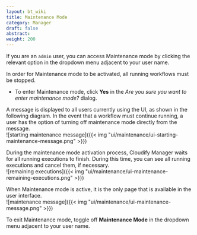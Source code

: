 ```yaml
---
layout: bt_wiki
title: Maintenance Mode
category: Manager
draft: false
abstract: 
weight: 200
---
```


If you are an `admin` user, you can access Maintenance mode by clicking the relevant option in the dropdown menu adjacent to your user name. 

In order for Maintenance mode to be activated, all running workflows must be stopped. 

* To enter Maintenance mode, click **Yes** in the *Are you sure you want to enter maintenance mode?* dialog.

A message is displayed to all users currently using the UI, as shown in the following diagram. In the event that a workflow must continue running, a user has the option of turning off maintenance mode directly from the message.<br/>
![starting maintenance message]({{< img "ui/maintenance/ui-starting-maintenance-message.png" >}})

During the maintenance mode activation process, Cloudify Manager waits for all running executions to finish. During this time, you can see all running executions and cancel them, if necessary.<br/>
![remaining executions]({{< img "ui/maintenance/ui-maintenance-remaining-executions.png" >}})

When Maintenance mode is active, it is the only page that is available in the user interface.<br/>
![maintenance message]({{< img "ui/maintenance/ui-maintenance-message.png" >}})

To exit Maintenance mode, toggle off **Maintenance Mode** in the dropdown menu adjacent to your user name.
